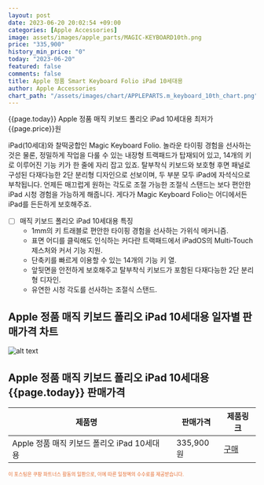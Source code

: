 ```yaml
---
layout: post
date: 2023-06-20 20:02:54 +09:00
categories: [Apple Accessories]
image: assets/images/apple_parts/MAGIC-KEYBOARD10th.png
price: "335,900"
history_min_price: "0"
today: "2023-06-20"
featured: false
comments: false
title: Apple 정품 Smart Keyboard Folio iPad 10세대용
author: Apple Accessories
chart_path: "/assets/images/chart/APPLEPARTS.m_keyboard_10th_chart.png"
---
```


{{page.today}} Apple 정품 매직 키보드 폴리오 iPad 10세대용 최저가 {{page.price}}원

iPad(10세대)와 찰떡궁합인 Magic Keyboard Folio. 놀라운 타이핑 경험을 선사하는 것은 물론, 정밀하게 작업을 다룰 수 있는 내장형 트랙패드가 탑재되어 있고, 14개의 키로 이루어진 기능 키가 한 줄에 자리 잡고 있죠. 탈부착식 키보드와 보호형 후면 패널로 구성된 다재다능한 2단 분리형 디자인으로 선보이며, 두 부분 모두 iPad에 자석식으로 부착됩니다. 언제든 매끄럽게 원하는 각도로 조절 가능한 조절식 스탠드는 보다 편안한 iPad 시청 경험을 가능하게 해줍니다. 게다가 Magic Keyboard Folio는 어디에서든 iPad를 든든하게 보호해주죠.

- [ ] 매직 키보드 폴리오 iPad 10세대용 특징
  - 1mm의 키 트래블로 편안한 타이핑 경험을 선사하는 가위식 메커니즘.
  - 표면 어디를 클릭해도 인식하는 커다란 트랙패드에서 iPadOS의 Multi‑Touch 제스처와 커서 기능 지원.
  - 단축키를 빠르게 이용할 수 있는 14개의 기능 키 열.
  - 앞뒷면을 안전하게 보호해주고 탈부착식 키보드가 포함된 다재다능한 2단 분리형 디자인.
  - 유연한 시청 각도를 선사하는 조절식 스탠드.

## Apple 정품 매직 키보드 폴리오 iPad 10세대용 일자별 판매가격 차트
![alt text]({{page.chart_path}} "Apple 정품 매직 키보드 폴리오 iPad 10세대용 판매가격 차트")

## Apple 정품 매직 키보드 폴리오 iPad 10세대용 {{page.today}} 판매가격
<main>
<table id="rwd-table-large">
  <thead>
    <tr>
      <th>제품명</th>
      <th></th>
      <th>판매가격</th>
      <th>제품링크</th>
    </tr>
  </thead>
  <tbody><tr>
        <td>Apple 정품 매직 키보드 폴리오 iPad 10세대용</td>
        <td></td>
        <td>335,900원</td>
        <td><a href='https://link.coupang.com/a/SG8VJ' target='_blank'>구매</a></td>
        </tr></tbody>
</table>

</main>
<div style="color:#e56a2c;font-size: 0.7em;" >
이 포스팅은 쿠팡 파트너스 활동의 일환으로, 이에 따른 일정액의 수수료를 제공받습니다.
</div>
